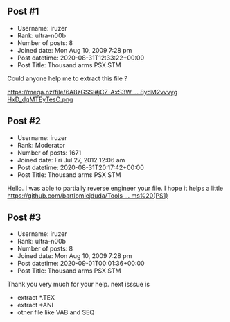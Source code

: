 ## Post #1
- Username: iruzer
- Rank: ultra-n00b
- Number of posts: 8
- Joined date: Mon Aug 10, 2009 7:28 pm
- Post datetime: 2020-08-31T12:33:22+00:00
- Post Title: Thousand arms PSX STM

Could anyone help me to extract this file ?

[https://mega.nz/file/6A8zGSSI#jCZ-AxS3W ... 8ydM2vvvyg](https://mega.nz/file/6A8zGSSI#jCZ-AxS3WSb9qOYYezrgqXR9GhrYOzg0q8ydM2vvvyg)
[HxD_dgMTEyTesC.png](https://xentaxbackup.github.io/file/18675_HxD_dgMTEyTesC.png)
## Post #2
- Username: iruzer
- Rank: Moderator
- Number of posts: 1671
- Joined date: Fri Jul 27, 2012 12:06 am
- Post datetime: 2020-08-31T20:17:42+00:00
- Post Title: Thousand arms PSX STM

Hello. I was able to partially reverse engineer your file.
I hope it helps a little
[https://github.com/bartlomiejduda/Tools ... ms%20(PS1)](https://github.com/bartlomiejduda/Tools/tree/master/NEW%20Tools/Thousand%20arms%20%28PS1%29)
## Post #3
- Username: iruzer
- Rank: ultra-n00b
- Number of posts: 8
- Joined date: Mon Aug 10, 2009 7:28 pm
- Post datetime: 2020-09-01T00:01:36+00:00
- Post Title: Thousand arms PSX STM

Thank you very much for your help.
next isssue is

- extract *.TEX
- extract  *ANI
- other file like VAB and SEQ
